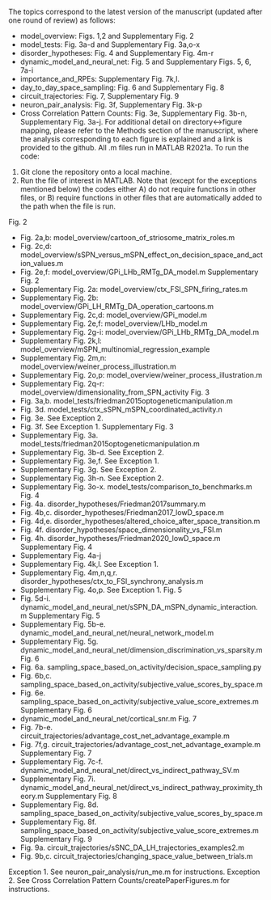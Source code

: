 The topics correspond to the latest version of the manuscript (updated after one round of review) as follows:
- model_overview: Figs. 1,2 and Supplementary Fig. 2
- model_tests: Fig. 3a-d and Supplementary Fig. 3a,o-x
- disorder_hypotheses: Fig. 4 and Supplementary Fig. 4m-r
- dynamic_model_and_neural_net: Fig. 5 and Supplementary Figs. 5, 6, 7a-i
- importance_and_RPEs: Supplementary Fig. 7k,l.
- day_to_day_space_sampling: Fig. 6 and Supplementary Fig. 8
- circuit_trajectories: Fig. 7, Supplementary Fig. 9
- neuron_pair_analysis: Fig. 3f, Supplementary Fig. 3k-p
- Cross Correlation Pattern Counts: Fig. 3e, Supplementary Fig. 3b-n, Supplementary Fig. 3a-j.
For additional detail on directory<->figure mapping, please refer to the Methods section of the manuscript, where the analysis corresponding to each figure is explained and a link is provided to the github.
All .m files run in MATLAB R2021a. To run the code:
1)	Git clone the repository onto a local machine.
2)	Run the file of interest in MATLAB. Note that (except for the exceptions mentioned below) the codes either A) do not require functions in other files, or B) require functions in other files that are automatically added to the path when the file is run. 

Fig. 2
-	Fig. 2a,b: model_overview/cartoon_of_striosome_matrix_roles.m
-	Fig. 2c,d: model_overview/sSPN_versus_mSPN_effect_on_decision_space_and_action_values.m
-	Fig. 2e,f: model_overview/GPi_LHb_RMTg_DA_model.m
Supplementary Fig. 2
-	Supplementary Fig. 2a: model_overview/ctx_FSI_SPN_firing_rates.m
-	Supplementary Fig. 2b: model_overview/GPi_LH_RMTg_DA_operation_cartoons.m
-	Supplementary Fig. 2c,d: model_overview/GPi_model.m
-	Supplementary Fig. 2e,f: model_overview/LHb_model.m
-	Supplementary Fig. 2g-i: model_overview/GPi_LHb_RMTg_DA_model.m
-	Supplementary Fig. 2k,l: model_overview/mSPN_multinomial_regression_example
-	Supplementary Fig. 2m,n: model_overview/weiner_process_illustration.m
-	Supplementary Fig. 2o,p: model_overview/weiner_process_illustration.m
-	Supplementary Fig. 2q-r: model_overview/dimensionality_from_SPN_activity
Fig. 3
-	Fig. 3a,b. model_tests/friedman2015optogeneticmanipulation.m
-	Fig. 3d. model_tests/ctx_sSPN_mSPN_coordinated_activity.n
-	Fig. 3e. See Exception 2.
-	Fig. 3f. See Exception 1.
Supplementary Fig. 3
-	Supplementary Fig. 3a. model_tests/friedman2015optogeneticmanipulation.m
-	Supplementary Fig. 3b-d. See Exception 2.
-	Supplementary Fig. 3e,f. See Exception 1.
-	Supplementary Fig. 3g. See Exception 2.
-	Supplementary Fig. 3h-n. See Exception 2.
-	Supplementary Fig. 3o-x. model_tests/comparison_to_benchmarks.m
Fig. 4
-	Fig. 4a. disorder_hypotheses/Friedman2017summary.m
-	Fig. 4b,c. disorder_hypotheses/Friedman2017_lowD_space.m
-	Fig. 4d,e. disorder_hypotheses/altered_choice_after_space_transition.m
-	Fig. 4f. disorder_hypotheses/space_dimensionality_vs_FSI.m
-	Fig. 4h. disorder_hypotheses/Friedman2020_lowD_space.m
Supplementary Fig. 4
-	Supplementary Fig. 4a-j
-	Supplementary Fig. 4k,l. See Exception 1.
-	Supplementary Fig. 4m,n,q,r. disorder_hypotheses/ctx_to_FSI_synchrony_analysis.m
-	Supplementary Fig. 4o,p. See Exception 1.
Fig. 5
-	Fig. 5d-i. dynamic_model_and_neural_net/sSPN_DA_mSPN_dynamic_interaction.m
Supplementary Fig. 5
-	Supplementary Fig. 5b-e. dynamic_model_and_neural_net/neural_network_model.m
-	Supplementary Fig. 5g. dynamic_model_and_neural_net/dimension_discrimination_vs_sparsity.m
Fig. 6
-	Fig. 6a. sampling_space_based_on_activity/decision_space_sampling.py
-	Fig. 6b,c. sampling_space_based_on_activity/subjective_value_scores_by_space.m
-	Fig. 6e. sampling_space_based_on_activity/subjective_value_score_extremes.m
Supplementary Fig. 6
-	dynamic_model_and_neural_net/cortical_snr.m
Fig. 7
-	Fig. 7b-e. circuit_trajectories/advantage_cost_net_advantage_example.m
-	Fig. 7f,g. circuit_trajectories/advantage_cost_net_advantage_example.m
Supplementary Fig. 7
-	Supplementary Fig. 7c-f. dynamic_model_and_neural_net/direct_vs_indirect_pathway_SV.m
-	Supplementary Fig. 7i. dynamic_model_and_neural_net/direct_vs_indirect_pathway_proximity_theory.m
Supplementary Fig. 8
-	Supplementary Fig. 8d. sampling_space_based_on_activity/subjective_value_scores_by_space.m
-	Supplementary Fig. 8f. sampling_space_based_on_activity/subjective_value_score_extremes.m
Supplementary Fig. 9
-	Fig. 9a. circuit_trajectories/sSNC_DA_LH_trajectories_examples2.m
-	Fig. 9b,c. circuit_trajectories/changing_space_value_between_trials.m

Exception 1. See neuron_pair_analysis/run_me.m for instructions.
Exception 2. See Cross Correlation Pattern Counts/createPaperFigures.m for instructions.
